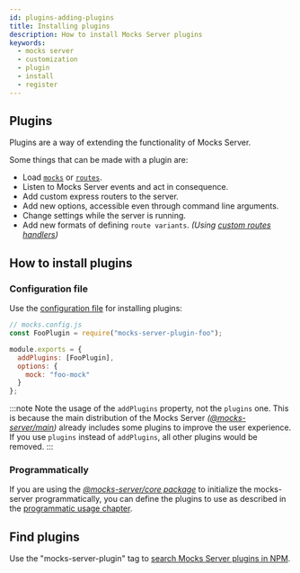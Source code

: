 ```yaml
---
id: plugins-adding-plugins
title: Installing plugins
description: How to install Mocks Server plugins
keywords:
  - mocks server
  - customization
  - plugin
  - install
  - register
---
```


## Plugins

Plugins are a way of extending the functionality of Mocks Server.

Some things that can be made with a plugin are:

- Load [`mocks`](get-started-mocks.md) or [`routes`](get-started-routes.md).
- Listen to Mocks Server events and act in consequence.
- Add custom express routers to the server.
- Add new options, accessible even through command line arguments.
- Change settings while the server is running.
- Add new formats of defining `route variants`. _(Using [custom routes handlers](api-routes-handler.md))_

## How to install plugins

### Configuration file

Use the [configuration file](configuration-file.md) for installing plugins:

```javascript
// mocks.config.js
const FooPlugin = require("mocks-server-plugin-foo");

module.exports = {
  addPlugins: [FooPlugin],
  options: {
    mock: "foo-mock"
  }
};
```

:::note
Note the usage of the `addPlugins` property, not the `plugins` one. This is because the main distribution of the Mocks Server _([@mocks-server/main](https://www.npmjs.com/package/@mocks-server/main))_ already includes some plugins to improve the user experience. If you use `plugins` instead of `addPlugins`, all other plugins would be removed.
:::

### Programmatically

If you are using the _[@mocks-server/core package](https://www.npmjs.com/package/@mocks-server/core)_ to initialize the mocks-server programmatically, you can define the plugins to use as described in the [programmatic usage chapter](api-programmatic-usage.md).

## Find plugins

Use the "mocks-server-plugin" tag to [search Mocks Server plugins in NPM](https://www.npmjs.com/search?q=mocks-server-plugin).
